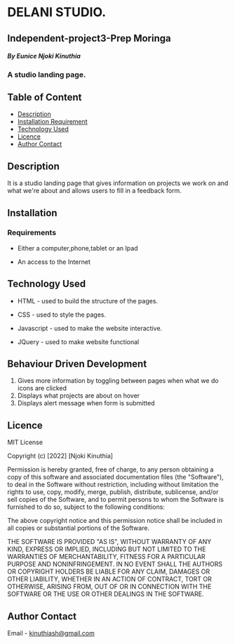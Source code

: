 
# DELANI STUDIO.
## Independent-project3-Prep Moringa

##### By Eunice Njoki Kinuthia

### A studio landing page. 

## Table of Content

+ [Description](#description)
+ [Installation Requirement](#Installation)
+ [Technology Used](#technology-used)
+ [Licence](#licence)
+ [Author Contact](#author-contact)

## Description
<p>It is a studio landing page that gives information on projects we work on and what we're about and allows users to fill in a feedback form.
</p>

## Installation

### Requirements

* Either a computer,phone,tablet or an Ipad

* An access to the Internet

## Technology Used
* HTML -  used to build the structure of the pages.

* CSS -  used to style the pages. 

* Javascript -  used to make the website interactive.

* JQuery -  used to make website functional



## Behaviour Driven Development

1. Gives more information by toggling between pages when what we do icons are clicked
2. Displays what projects are about on hover   
3. Displays alert message when form is submitted

## Licence

MIT License

Copyright (c) [2022] [Njoki Kinuthia]

Permission is hereby granted, free of charge, to any person obtaining a copy
of this software and associated documentation files (the "Software"), to deal
in the Software without restriction, including without limitation the rights
to use, copy, modify, merge, publish, distribute, sublicense, and/or sell
copies of the Software, and to permit persons to whom the Software is
furnished to do so, subject to the following conditions:

The above copyright notice and this permission notice shall be included in all
copies or substantial portions of the Software.

THE SOFTWARE IS PROVIDED "AS IS", WITHOUT WARRANTY OF ANY KIND, EXPRESS OR
IMPLIED, INCLUDING BUT NOT LIMITED TO THE WARRANTIES OF MERCHANTABILITY,
FITNESS FOR A PARTICULAR PURPOSE AND NONINFRINGEMENT. IN NO EVENT SHALL THE
AUTHORS OR COPYRIGHT HOLDERS BE LIABLE FOR ANY CLAIM, DAMAGES OR OTHER
LIABILITY, WHETHER IN AN ACTION OF CONTRACT, TORT OR OTHERWISE, ARISING FROM,
OUT OF OR IN CONNECTION WITH THE SOFTWARE OR THE USE OR OTHER DEALINGS IN THE
SOFTWARE.


## Author Contact

Email - kinuthiash@gmail.com


